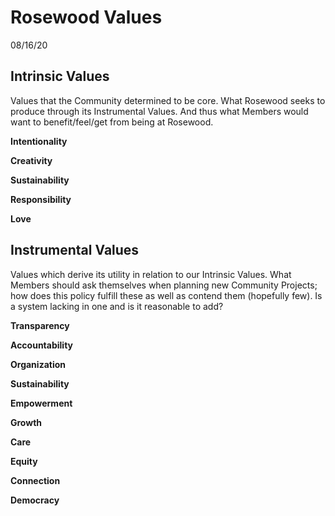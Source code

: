 # Rosewood Values
08/16/20

## Intrinsic Values
Values that the Community determined to be core. What Rosewood seeks to produce through its Instrumental Values. And thus what Members would want to benefit/feel/get from being at Rosewood.

**Intentionality**

**Creativity**

**Sustainability**

**Responsibility**

**Love**

## Instrumental Values 
Values which derive its utility in relation to our Intrinsic Values. What Members should ask themselves when planning new Community Projects; how does this policy fulfill these as well as contend them (hopefully few). Is a system lacking in one and is it reasonable to add?

**Transparency**

**Accountability**

**Organization**

**Sustainability**

**Empowerment**

**Growth**

**Care**

**Equity**

**Connection**

**Democracy**


